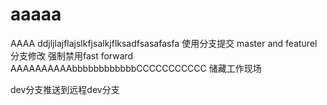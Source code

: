 # aaaaa
AAAA
ddjljlajflajslkfjsalkjflksadfsasafasfa
使用分支提交
master and featurel分支修改
强制禁用fast forward
AAAAAAAAAAbbbbbbbbbbbbCCCCCCCCCCC
储藏工作现场

dev分支推送到远程dev分支